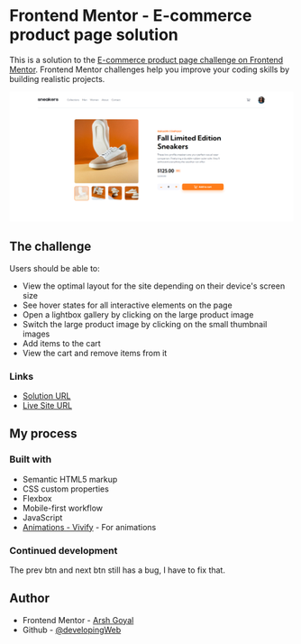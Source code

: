 # Frontend Mentor - E-commerce product page solution

This is a solution to the [E-commerce product page challenge on Frontend Mentor](https://www.frontendmentor.io/challenges/ecommerce-product-page-UPsZ9MJp6). Frontend Mentor challenges help you improve your coding skills by building realistic projects.

![](assets/images/screenshot.png)


## The challenge

Users should be able to:

- View the optimal layout for the site depending on their device's screen size
- See hover states for all interactive elements on the page
- Open a lightbox gallery by clicking on the large product image
- Switch the large product image by clicking on the small thumbnail images
- Add items to the cart
- View the cart and remove items from it


### Links

- [Solution URL](https://ecommerce-product-page-developingweb.vercel.app)
- [Live Site URL](https://www.frontendmentor.io/solutions/ecommerce-product-page-73Tea_51F)

## My process

### Built with

- Semantic HTML5 markup
- CSS custom properties
- Flexbox
- Mobile-first workflow
- JavaScript
- [Animations - Vivify](https://github.com/Martz90/vivify) - For animations


### Continued development

The prev btn and next btn still has a bug, I have to fix that.

## Author

- Frontend Mentor - [Arsh Goyal](https://www.frontendmentor.io/profile/developingWeb)
- Github - [@developingWeb](https://www.github.com/developingWeb)
